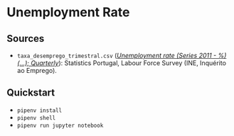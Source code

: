 # Unemployment Rate

## Sources

- `taxa_desemprego_trimestral.csv` (_[Unemployment rate (Series 2011 - %) (...); Quarterly](https://www.ine.pt/bddXplorer/htdocs/minfo.jsp?var_cd=0005599&lingua=EN)_): Statistics Portugal, Labour Force Survey (INE, Inquérito ao Emprego).

## Quickstart

- `pipenv install`
- `pipenv shell`
- `pipenv run jupyter notebook`
